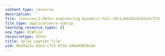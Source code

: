 ```yaml
---
content_type: resource
description: ''
file: /courses/2-003sc-engineering-dynamics-fall-2011/66d3423c62e3c753973d5d0e9d858c6d_zNCBDrnT05E.srt
file_type: application/x-subrip
learning_resource_types: []
ocw_type: OCWFile
resourcetype: Other
title: 3play caption file
uid: 66d3423c-62e3-c753-973d-5d0e9d858c6d
---
```

